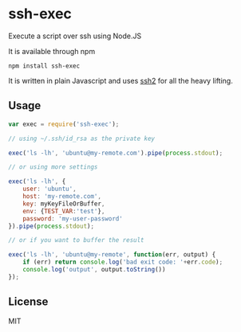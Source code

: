 # ssh-exec

Execute a script over ssh using Node.JS

It is available through npm

	npm install ssh-exec

It is written in plain Javascript and uses [ssh2](https://github.com/mscdex/ssh2) for all the heavy lifting.

## Usage

``` js
var exec = require('ssh-exec');

// using ~/.ssh/id_rsa as the private key

exec('ls -lh', 'ubuntu@my-remote.com').pipe(process.stdout);

// or using more settings

exec('ls -lh', {
	user: 'ubuntu',
	host: 'my-remote.com',
	key: myKeyFileOrBuffer,
	env: {TEST_VAR:'test'},
	password: 'my-user-password'
}).pipe(process.stdout);

// or if you want to buffer the result

exec('ls -lh', 'ubuntu@my-remote', function(err, output) {
	if (err) return console.log('bad exit code: '+err.code);
	console.log('output', output.toString())
});
```

## License

MIT